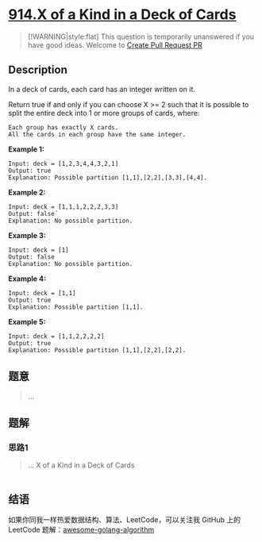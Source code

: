 # [914.X of a Kind in a Deck of Cards][title]

> [!WARNING|style:flat]
> This question is temporarily unanswered if you have good ideas. Welcome to [Create Pull Request PR](https://github.com/Golang-Solutions/awesome-golang-algorithm)

## Description

In a deck of cards, each card has an integer written on it.

Return true if and only if you can choose X >= 2 such that it is possible to split the entire deck into 1 or more groups of cards, where:

    Each group has exactly X cards.
    All the cards in each group have the same integer.


**Example 1:**

```
Input: deck = [1,2,3,4,4,3,2,1]
Output: true
Explanation: Possible partition [1,1],[2,2],[3,3],[4,4].
```

**Example 2:**

```
Input: deck = [1,1,1,2,2,2,3,3]
Output: false´
Explanation: No possible partition.
```

**Example 3:**

```
Input: deck = [1]
Output: false
Explanation: No possible partition.
```

**Example 4:**

```
Input: deck = [1,1]
Output: true
Explanation: Possible partition [1,1].
```

**Example 5:**

```
Input: deck = [1,1,2,2,2,2]
Output: true
Explanation: Possible partition [1,1],[2,2],[2,2].
```

## 题意
> ...

## 题解

### 思路1
> ...
X of a Kind in a Deck of Cards
```go
```


## 结语

如果你同我一样热爱数据结构、算法、LeetCode，可以关注我 GitHub 上的 LeetCode 题解：[awesome-golang-algorithm][me]

[title]: https://leetcode.com/problems/x-of-a-kind-in-a-deck-of-cards/
[me]: https://github.com/Golang-Solutions/awesome-golang-algorithm
